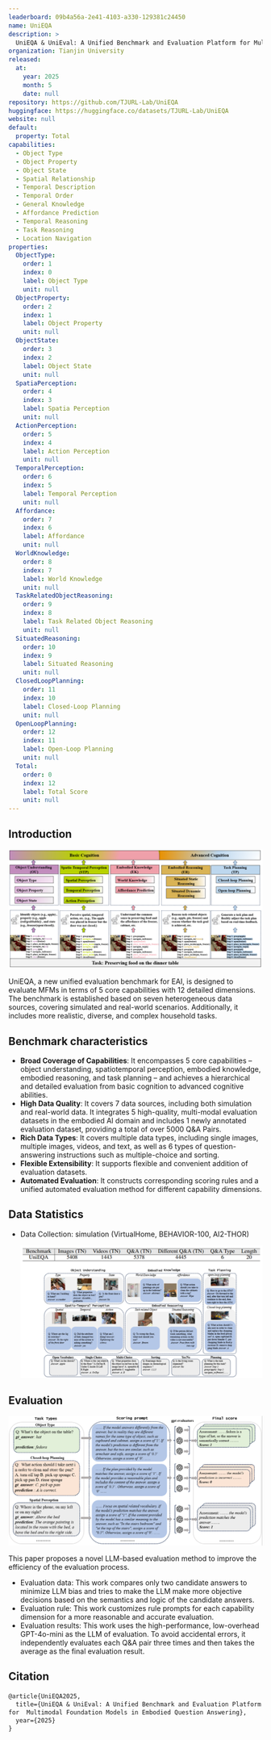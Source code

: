 ```yaml
---
leaderboard: 09b4a56a-2e41-4103-a330-129381c24450
name: UniEQA
description: >
  UniEQA & UniEval: A Unified Benchmark and Evaluation Platform for Multimodal Foundation Models in Embodied Question Answering
organization: Tianjin University
released:
  at:
    year: 2025
    month: 5
    date: null
repository: https://github.com/TJURL-Lab/UniEQA
huggingface: https://huggingface.co/datasets/TJURL-Lab/UniEQA
website: null
default:
  property: Total
capabilities:
  - Object Type
  - Object Property
  - Object State
  - Spatial Relationship
  - Temporal Description
  - Temporal Order
  - General Knowledge
  - Affordance Prediction
  - Temporal Reasoning
  - Task Reasoning
  - Location Navigation
properties:
  ObjectType:
    order: 1
    index: 0
    label: Object Type
    unit: null
  ObjectProperty:
    order: 2
    index: 1
    label: Object Property
    unit: null
  ObjectState:
    order: 3
    index: 2
    label: Object State
    unit: null
  SpatiaPerception:
    order: 4
    index: 3
    label: Spatia Perception
    unit: null
  ActionPerception:
    order: 5
    index: 4
    label: Action Perception
    unit: null
  TemporalPerception:
    order: 6
    index: 5
    label: Temporal Perception
    unit: null
  Affordance:
    order: 7
    index: 6
    label: Affordance
    unit: null
  WorldKnowledge:
    order: 8
    index: 7
    label: World Knowledge
    unit: null
  TaskRelatedObjectReasoning:
    order: 9
    index: 8
    label: Task Related Object Reasoning
    unit: null
  SituatedReasoning:
    order: 10
    index: 9
    label: Situated Reasoning
    unit: null
  ClosedLoopPlanning:
    order: 11
    index: 10
    label: Closed-Loop Planning
    unit: null
  OpenLoopPlanning:
    order: 12
    index: 11
    label: Open-Loop Planning
    unit: null
  Total:
    order: 0
    index: 12
    label: Total Score
    unit: null
---
```


## Introduction

![alt text](assets/2-1.png)

UniEQA, a new unified evaluation benchmark for EAI, is designed to evaluate MFMs in terms of 5 core capabilities with 12 detailed dimensions. The benchmark is established based on seven heterogeneous data sources, covering simulated and real-world scenarios. Additionally, it includes more realistic, diverse, and complex household tasks.

## Benchmark characteristics

- **Broad Coverage of Capabilities**: It encompasses 5 core capabilities – object understanding, spatiotemporal perception, embodied knowledge, embodied reasoning, and task planning – and achieves a hierarchical and detailed evaluation from basic cognition to advanced cognitive abilities.
- **High Data Quality**: It covers 7 data sources, including both simulation and real-world data. It integrates 5 high-quality, multi-modal evaluation datasets in the embodied AI domain and includes 1 newly annotated evaluation dataset, providing a total of over 5000 Q&A Pairs.
- **Rich Data Types**: It covers multiple data types, including single images, multiple images, videos, and text, as well as 6 types of question-answering instructions such as multiple-choice and sorting.
- **Flexible Extensibility**: It supports flexible and convenient addition of evaluation datasets.
- **Automated Evaluation**: It constructs corresponding scoring rules and a unified automated evaluation method for different capability dimensions.

## Data Statistics

- Data Collection: simulation (VirtualHome, BEHAVIOR-100, AI2-THOR)

  ![real-world (Ego4D, LEMMA, HM3D, and ScanNet)](assets/4-1.png)

## Evaluation

![alt text](assets/5-1.png)

This paper proposes a novel LLM-based evaluation method to improve the efficiency of the evaluation process.

- Evaluation data: This work compares only two candidate answers to minimize LLM bias and tries to make the LLM make more objective decisions based on the semantics and logic of the candidate answers.
- Evaluation rule: This work customizes rule prompts for each capability dimension for a more reasonable and accurate evaluation.
- Evaluation results: This work uses the high-performance, low-overhead GPT-4o-mini as the LLM of evaluation. To avoid accidental errors, it independently evaluates each Q&A pair three times and then takes the average as the final evaluation result.

## Citation

```
@article{UniEQA2025,
  title={UniEQA & UniEval: A Unified Benchmark and Evaluation Platform for  Multimodal Foundation Models in Embodied Question Answering},
  year={2025}
}
```
